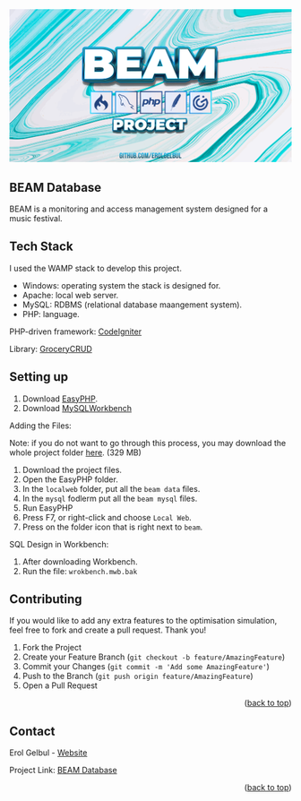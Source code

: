 <div id="top"></div>

<div style="text-align:center"><img src="images/cover_image.jpg" /></div>

<!-- ABOUT THE PROJECT -->
## BEAM Database

BEAM is a monitoring and access management system designed for a music festival.

<!-- TECH STACK -->
## Tech Stack

I used the WAMP stack to develop this project.

* Windows: operating system the stack is designed for.
* Apache: local web server.
* MySQL: RDBMS (relational database maangement system).
* PHP: language.

PHP-driven framework: [CodeIgniter](https://codeigniter.com/)

Library: [GroceryCRUD](https://www.grocerycrud.com/)




<!-- SETTING UP-->
## Setting up

1. Download [EasyPHP](https://www.easyphp.org/download.php).
2. Download [MySQLWorkbench](https://www.mysql.com/products/workbench/)


Adding the Files:

Note: if you do not want to go through this process, you may download the whole project folder [here](https://drive.google.com/drive/folders/135neGBZI4K0YRZd1GTQ32AlHso64hbRT?usp=sharing). (329 MB)

1. Download the project files.
2. Open the EasyPHP folder.
3. In the `localweb` folder, put all the `beam data` files.
4. In the `mysql` fodlerm put all the `beam mysql` files.
5. Run EasyPHP
6. Press F7, or right-click and choose `Local Web`.
7. Press on the folder icon that is right next to `beam`.


SQL Design in Workbench:

1. After downloading Workbench.
2. Run the file: `wrokbench.mwb.bak`


<!-- CONTRIBUTING -->
## Contributing

If you would like to add any extra features to the optimisation simulation, feel free to fork and create a pull request. Thank you!

1. Fork the Project
2. Create your Feature Branch (`git checkout -b feature/AmazingFeature`)
3. Commit your Changes (`git commit -m 'Add some AmazingFeature'`)
4. Push to the Branch (`git push origin feature/AmazingFeature`)
5. Open a Pull Request

<p align="right">(<a href="#top">back to top</a>)</p>




<!-- CONTACT -->
## Contact

Erol Gelbul - [Website](http://www.erolgelbul.com)

Project Link: [BEAM Database](https://github.com/ErolGelbul/beam_database)

<p align="right">(<a href="#top">back to top</a>)</p>

